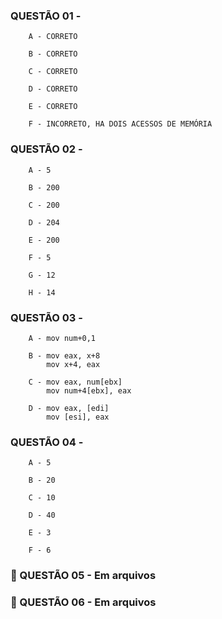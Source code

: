 
### QUESTÃO 01 -

        A - CORRETO

        B - CORRETO

        C - CORRETO

        D - CORRETO

        E - CORRETO

        F - INCORRETO, HA DOIS ACESSOS DE MEMÓRIA

### QUESTÃO 02 -

        A - 5

        B - 200

        C - 200

        D - 204

        E - 200

        F - 5

        G - 12

        H - 14

### QUESTÃO 03 -

        A - mov num+0,1

        B - mov eax, x+8
            mov x+4, eax

        C - mov eax, num[ebx]
            mov num+4[ebx], eax

        D - mov eax, [edi] 
            mov [esi], eax

### QUESTÃO 04 -

        A - 5

        B - 20

        C - 10

        D - 40

        E - 3

        F - 6

### 📎 QUESTÃO 05 - Em arquivos


### 📎 QUESTÃO 06 - Em arquivos 

